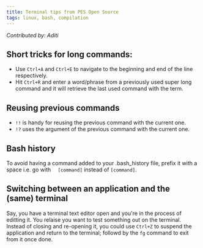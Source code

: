 ```yaml
---
title: Terminal tips from PES Open Source
tags: linux, bash, compilation
---
```


*Contributed by: Aditi*		      
## Short tricks for long commands:     
- Use `Ctrl+A` and `Ctrl+E` to navigate to the beginning and end of the line respectively.   
- Hit `Ctrl+R` and enter a word/phrase from a previously used super long command and it will retrieve the last used command with the term.  

## Reusing previous commands
- `!!` is handy for reusing the previous command with the current one.  
- `!?` uses the argument of the previous command with the current one.

## Bash history
To avoid having a command added to your .bash_history file, prefix it with a space i.e. go with `  [command]` instead of `[command]`.

## Switching between an application and the (same) terminal
Say, you have a terminal text editor open and you're in the process of editting it. You relaise you want to test something out on the terminal.   
Instead of closing and re-opening it, you could use `Ctrl+Z` to suspend the application and return to the terminal; followd by the `fg` command to exit from it once done.



